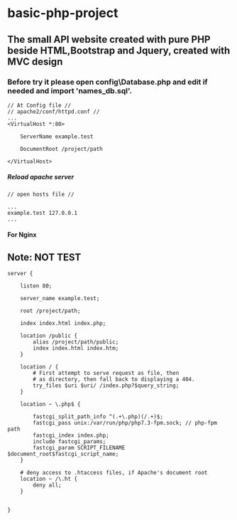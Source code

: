 # basic-php-project

## The small API website created with pure PHP beside HTML,Bootstrap and Jquery, created with MVC design
### Before try it please open config\Database.php and edit if needed and import 'names_db.sql'.


``` 
// At Config file //
// apache2/conf/httpd.conf //
...
<VirtualHost *:80>

    ServerName example.test

    DocumentRoot /project/path

</VirtualHost>
```
##### Reload apache server
```
// open hosts file //

...
example.test 127.0.0.1
...

``` 
#### For Nginx
## Note: NOT TEST
```
server {

	listen 80;

    server_name example.test;
 
	root /project/path;

	index index.html index.php;

  	location /public {
    	alias /project/path/public;
    	index index.html index.htm;
  	}

	location / {
		# First attempt to serve request as file, then
		# as directory, then fall back to displaying a 404.
		try_files $uri $uri/ /index.php?$query_string;
	}

	location ~ \.php$ {

        fastcgi_split_path_info ^(.+\.php)(/.+)$;
        fastcgi_pass unix:/var/run/php/php7.3-fpm.sock; // php-fpm path
        fastcgi_index index.php;
        include fastcgi_params;
        fastcgi_param SCRIPT_FILENAME $document_root$fastcgi_script_name;
	}

	# deny access to .htaccess files, if Apache's document root
	location ~ /\.ht {
		deny all;
	}


}
```